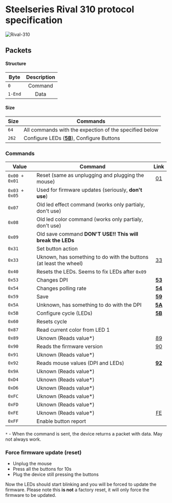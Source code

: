# Steelseries Rival 310 protocol specification

![Rival-310](https://i.imgur.com/obUTPnD.png)

## Packets

#### Structure
Byte | Description
--- | :---:
`0` | Command
`1-End` | Data

#### Size
Size | Commands
--- | ---
`64` | All commands with the expection of the specified below
`262` | Configure LEDs ([**5B**](https://github.com/FFY00/rival310-re/blob/master/5B.md)), Configure Buttons

### Commands

Value | Command | Link
--- | --- | :---:
`0x00 + 0x01` | Reset (same as unplugging and plugging the mouse) | [01](https://github.com/FFY00/rival310-re/blob/master/01.md)
`0x03 + 0x05` | Used for firmware updates (seriously, **don't use**) |
`0x07` | Old led effect command (works only partialy, don't use) |
`0x08` | Old led color command (works only partialy, don't use) |
`0x09` | Old save command **DON'T USE!! This will break the LEDs** |
`0x31` | Set button action |
`0x33` | Uknown, has something to do with the buttons (at least the wheel) | [33](https://github.com/FFY00/rival310-re/blob/master/33.md)
`0x40` | Resets the LEDs. Seems to fix LEDs after `0x09` |
`0x53` | Changes DPI | [**53**](https://github.com/FFY00/rival310-re/blob/master/53.md)
`0x54` | Changes polling rate | [**54**](https://github.com/FFY00/rival310-re/blob/master/54.md)
`0x59` | Save | [**59**](https://github.com/FFY00/rival310-re/blob/master/59.md)
`0x5A` | Unknown, has something to do with the DPI | [**5A**](https://github.com/FFY00/rival310-re/blob/master/5A.md)
`0x5B` | Configure cycle (LEDs) | [**5B**](https://github.com/FFY00/rival310-re/blob/master/5B.md)
`0x60` | Resets cycle |
`0x87` | Read current color from LED 1 |
`0x89` | Uknown (Reads value*) | [89](https://github.com/FFY00/rival310-re/blob/master/89.md)
`0x90` | Reads the firmware version | [90](https://github.com/FFY00/rival310-re/blob/master/90.md)
`0x91` | Uknown (Reads value*) |
`0x92` | Reads mouse values (DPI and LEDs) | [**92**](https://github.com/FFY00/rival310-re/blob/master/92.md)
`0x9A` | Uknown (Reads value*) |
`0xD4` | Uknown (Reads value*) |
`0xD6` | Uknown (Reads value*) |
`0xFC` | Uknown (Reads value*) |
`0xFD` | Uknown (Reads value*) |
`0xFE` | Uknown (Reads value*) | [FE](https://github.com/FFY00/rival310-re/blob/master/FE.md)
`0xFF` | Enable button report |

`*` - When the command is sent, the device returns a packet with data. May not always work.

### Force firmware update (reset)
  * Unplug the mouse
  * Press all the buttons for 10s
  * Plug the device still pressing the buttons

Now the LEDs should start blinking and you will be forced to update the firmware. Please note this **is not** a factory reset, it will only force the firmware to be updated.
